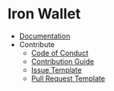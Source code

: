 Iron Wallet
===========

<!-- - [About](about) -->
- [Documentation](docs)
- Contribute
  + [Code of Conduct](git/CODE-OF-CONDUCT)
  + [Contribution Guide](git/contributing.md)
  + [Issue Template](git/ISSUE-TEMPLATE.md)
  + [Pull Request Template](git/PULL-REQUEST-TEMPLATE.md)
